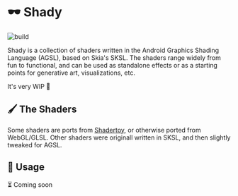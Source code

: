 # 🕶 Shady

![build](https://github.com/drinkthestars/android-template/actions/workflows/android.yml/badge.svg)

Shady is a collection of shaders written in the Android Graphics Shading Language (AGSL), based on Skia's SKSL.
The shaders range widely from fun to functional, and can be used as standalone effects or as a starting points for generative art, visualizations, etc.

It's very WIP 🚧

## 🖌 The Shaders

Some shaders are ports from [Shadertoy](https://www.shadertoy.com/), or otherwise ported from WebGL/GLSL.
Other shaders were originall written in SKSL, and then slightly tweaked for AGSL.

## 📄 Usage

⏳ Coming soon
